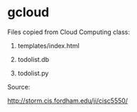 # gcloud

Files copied from Cloud Computing class:

1. templates/index.html

2. todolist.db

3. todolist.py

Source:

http://storm.cis.fordham.edu/ji/cisc5550/
